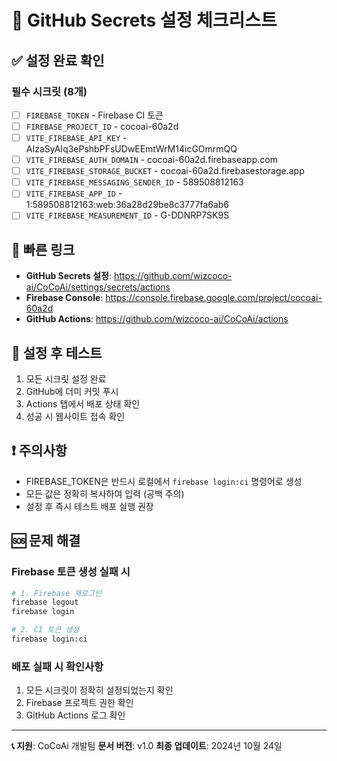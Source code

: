 # 🔐 GitHub Secrets 설정 체크리스트

## ✅ 설정 완료 확인

### 필수 시크릿 (8개)

- [ ] `FIREBASE_TOKEN` - Firebase CI 토큰
- [ ] `FIREBASE_PROJECT_ID` - cocoai-60a2d
- [ ] `VITE_FIREBASE_API_KEY` - AIzaSyAIq3ePshbPFsUDwEEmtWrM14icGOmrmQQ
- [ ] `VITE_FIREBASE_AUTH_DOMAIN` - cocoai-60a2d.firebaseapp.com
- [ ] `VITE_FIREBASE_STORAGE_BUCKET` - cocoai-60a2d.firebasestorage.app
- [ ] `VITE_FIREBASE_MESSAGING_SENDER_ID` - 589508812163
- [ ] `VITE_FIREBASE_APP_ID` - 1:589508812163:web:36a28d29be8c3777fa6ab6
- [ ] `VITE_FIREBASE_MEASUREMENT_ID` - G-DDNRP7SK9S

## 🔗 빠른 링크

- **GitHub Secrets 설정**: https://github.com/wizcoco-ai/CoCoAi/settings/secrets/actions
- **Firebase Console**: https://console.firebase.google.com/project/cocoai-60a2d
- **GitHub Actions**: https://github.com/wizcoco-ai/CoCoAi/actions

## 🚀 설정 후 테스트

1. 모든 시크릿 설정 완료
2. GitHub에 더미 커밋 푸시
3. Actions 탭에서 배포 상태 확인
4. 성공 시 웹사이트 접속 확인

## ❗ 주의사항

- FIREBASE_TOKEN은 반드시 로컬에서 `firebase login:ci` 명령어로 생성
- 모든 값은 정확히 복사하여 입력 (공백 주의)
- 설정 후 즉시 테스트 배포 실행 권장

## 🆘 문제 해결

### Firebase 토큰 생성 실패 시
```bash
# 1. Firebase 재로그인
firebase logout
firebase login

# 2. CI 토큰 생성
firebase login:ci
```

### 배포 실패 시 확인사항
1. 모든 시크릿이 정확히 설정되었는지 확인
2. Firebase 프로젝트 권한 확인
3. GitHub Actions 로그 확인

---

**📞 지원**: CoCoAi 개발팀
**문서 버전**: v1.0
**최종 업데이트**: 2024년 10월 24일
